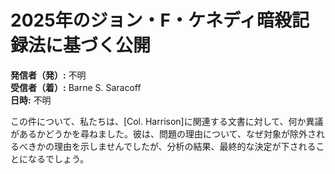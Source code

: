 # 2025年のジョン・F・ケネディ暗殺記録法に基づく公開

**発信者（発）:** 不明  
**受信者（着）:** Barne S. Saracoff  
**日時:** 不明  

この件について、私たちは、[Col. Harrison]に関連する文書に対して、何か異議があるかどうかを尋ねました。彼は、問題の理由について、なぜ対象が除外されるべきかの理由を示しませんでしたが、分析の結果、最終的な決定が下されることになるでしょう。